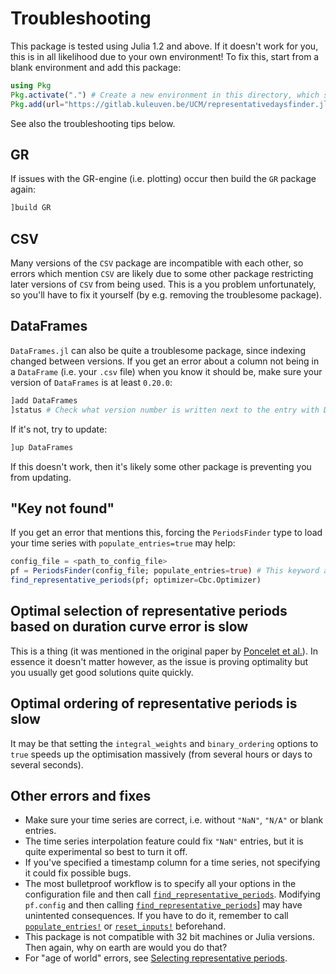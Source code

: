 # Troubleshooting

This package is tested using Julia 1.2 and above. If it doesn't work for you, this is in all likelihood due to your own environment! To fix this, start from a blank environment and add this package:

```julia
using Pkg
Pkg.activate(".") # Create a new environment in this directory, which should not contain a Project.toml file
Pkg.add(url="https://gitlab.kuleuven.be/UCM/representativedaysfinder.jl")
```

See also the troubleshooting tips below.

## GR

If issues with the GR-engine (i.e. plotting) occur then build the `GR` package again:

```julia
]build GR
```

## CSV

Many versions of the `CSV` package are incompatible with each other, so errors which mention `CSV` are likely due to some other package restricting later versions of `CSV` from being used. This is a you problem unfortunately, so you'll have to fix it yourself (by e.g. removing the troublesome package).

## DataFrames

`DataFrames.jl` can also be quite a troublesome package, since indexing changed between versions. If you get an error about a column not being in a `DataFrame` (i.e. your `.csv` file) when you know it should be, make sure your version of `DataFrames` is at least `0.20.0`:

```julia
]add DataFrames
]status # Check what version number is written next to the entry with DataFrames
```

If it's not, try to update:

```julia
]up DataFrames
```

If this doesn't work, then it's likely some other package is preventing you from updating.

## "Key not found"

If you get an error that mentions this, forcing the `PeriodsFinder` type to load your time series with `populate_entries=true` may help:

```julia
config_file = <path_to_config_file>
pf = PeriodsFinder(config_file; populate_entries=true) # This keyword argument is the "key" (ha)
find_representative_periods(pf; optimizer=Cbc.Optimizer)
```

## Optimal selection of representative periods based on duration curve error is slow

This is a thing (it was mentioned in the original paper by [Poncelet et al.](https://www.mech.kuleuven.be/en/tme/research/energy_environment/Pdf/wp-2015-10b.pdf)). In essence it doesn't matter however, as the issue is proving optimality but you usually get good solutions quite quickly.

## Optimal ordering of representative periods is slow

It may be that setting the `integral_weights` and `binary_ordering` options to `true` speeds up the optimisation massively (from several hours or days to several seconds).

## Other errors and fixes

* Make sure your time series are correct, i.e. without `"NaN"`, `"N/A"` or blank entries.
* The time series interpolation feature could fix `"NaN"` entries, but it is quite experimental so best to turn it off.
* If you've specified a timestamp column for a time series, not specifying it could fix possible bugs.
* The most bulletproof workflow is to specify all your options in the configuration file and then call [`find_representative_periods`](@ref). Modifying `pf.config` and then calling [`find_representative_periods`](@ref)] may have unintented consequences. If you have to do it, remember to call [`populate_entries!`](@ref) or [`reset_inputs!`](@ref) beforehand.
* This package is not compatible with 32 bit machines or Julia versions. Then again, why on earth are would you do that?
* For "age of world" errors, see [Selecting representative periods](@ref).
